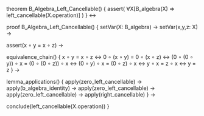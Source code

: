 theorem B_Algebra_Left_Cancellable() {
  assert(
    ∀X[B_algebra(X) ⇒ left_cancellable(X.operation)]
  )
} ↔

proof B_Algebra_Left_Cancellable() {
  setVar(X: B_algebra) →
  setVar(x,y,z: X) →
  
  assert(x ∘ y = x ∘ z) →
  
  equivalence_chain() {
    x ∘ y = x ∘ z ↔
    0 ∘ (x ∘ y) = 0 ∘ (x ∘ z) ↔ 
    (0 ∘ (0 ∘ y)) ∘ x = (0 ∘ (0 ∘ z)) ∘ x ↔
    (0 ∘ y) ∘ x = (0 ∘ z) ∘ x ↔
    y ∘ x = z ∘ x ↔
    y = z
  } →

  lemma_applications() {
    apply(zero_left_cancellable) →
    apply(b_algebra_identity) →
    apply(zero_left_cancellable) →
    apply(zero_left_cancellable) →
    apply(right_cancellable)
  } →

  conclude(left_cancellable(X.operation))
}